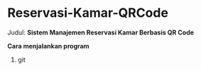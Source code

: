 # Reservasi-Kamar-QRCode

Judul: **Sistem Manajemen Reservasi Kamar Berbasis QR Code**

**Cara menjalankan program**
1. git

